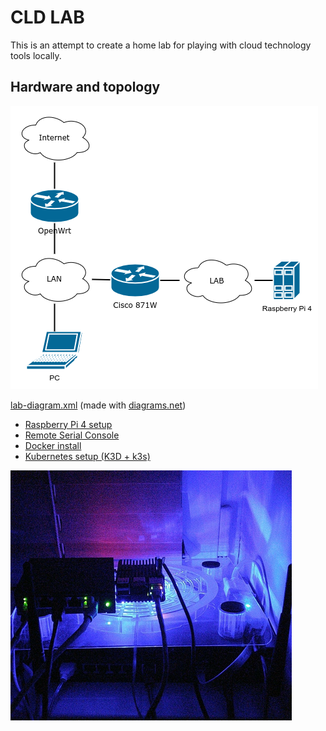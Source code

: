 # CLD LAB
This is an attempt to create a home lab for playing with cloud technology tools locally.

## Hardware and topology

![LAB diagram](img/lab-diagram.png?raw=true "LAB diagram")

[lab-diagram.xml](lab-diagram.xml) (made with [diagrams.net](https://diagrams.net))

- [Raspberry Pi 4 setup](rpi4.md)
- [Remote Serial Console](remote-console.md)
- [Docker install](docker.md)
- [Kubernetes setup (K3D + k3s)](k3d.md)

![LAB](img/_lab_latest.png?raw=true "LAB")

